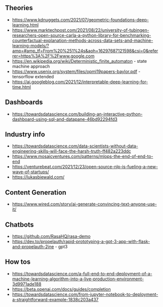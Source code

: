 
## Theories
* https://www.kdnuggets.com/2021/07/geometric-foundations-deep-learning.html
* https://www.marktechpost.com/2021/08/22/university-of-tubingen-researchers-open-source-carla-a-python-library-for-benchmarking-counterfactual-explanation-methods-across-data-sets-and-machine-learning-models/?amp=#amp_tf=From%20%251%24s&aoh=16297687121598&csi=0&referrer=https%3A%2F%2Fwww.google.com
* https://en.wikipedia.org/wiki/Deterministic_finite_automaton - state machine approach
* https://www.usenix.org/system/files/opml19papers-baylor.pdf - tensorflow extended
* https://ai.googleblog.com/2021/12/interpretable-deep-learning-for-time.html

## Dashboards
* https://towardsdatascience.com/building-an-interactive-python-dashboard-using-sql-and-datapane-46bd92294fd3

## Industry info
* https://towardsdatascience.com/data-scientists-without-data-engineering-skills-will-face-the-harsh-truth-ff482a223ddc
* https://www.mosaicventures.com/patterns/mlops-the-end-of-end-to-end
* https://venturebeat.com/2021/12/23/open-source-nlp-is-fueling-a-new-wave-of-startups/
* https://lukasbiewald.com/

## Content Generation
* https://www.wired.com/story/ai-generate-convincing-text-anyone-use-it/

## Chatbots
* https://github.com/RasaHQ/rasa-demo
* https://dev.to/propelauth/rapid-prototyping-a-gpt-3-app-with-flask-and-propelauth-2jne - gpt3

## How tos
* https://towardsdatascience.com/a-full-end-to-end-deployment-of-a-machine-learning-algorithm-into-a-live-production-environment-3d9971ade188
* https://beta.openai.com/docs/guides/completion
* https://towardsdatascience.com/from-jupyter-notebook-to-deployment-a-straightforward-example-1838c203a437